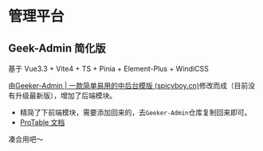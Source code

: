 # 管理平台

## Geek-Admin 简化版

基于 Vue3.3 + Vite4 + TS + Pinia + Element-Plus + WindiCSS

由[Geeker-Admin | 一款简单易用的中后台模版 (spicyboy.cn)](https://docs.spicyboy.cn/)修改而成（目前没有升级最新版），增加了后端模块。

- 精简了下前端模块，需要添加回来的，去`Geeker-Admin`仓库复制回来即可。
- [ProTable 文档](https://juejin.cn/post/7166068828202336263#heading-14)

凑合用吧～

